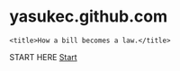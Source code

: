 # yasukec.github.com
<html lang="en">
<head>
    <meta charset="UTF-8">
    <meta http-equiv="X-UA-Compatible" content="IE=edge">
    <meta name="viewport" content="width=device-width, initial-scale=1.0">
    <link rel="stylesheet" href="gov1.css">

    <title>How a bill becomes a law.</title>

</head>
<body>
    START HERE
    <a href="intro.html">Start</a>
</body>
</html>
